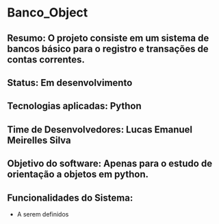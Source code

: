 # Banco_Object
## Resumo: O projeto consiste em um sistema de bancos básico para o registro e transações de contas correntes.

## Status: Em desenvolvimento

## Tecnologias aplicadas: Python

## Time de Desenvolvedores: Lucas Emanuel Meirelles Silva

## Objetivo do software: Apenas para o estudo de orientação a objetos em python.


## Funcionalidades do Sistema: 
* A serem definidos
